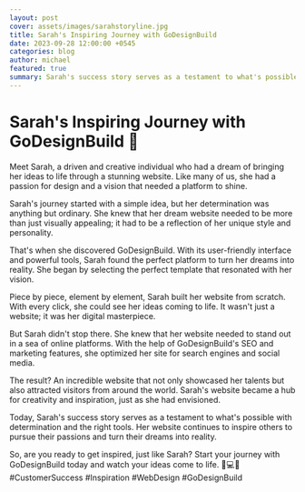 ```yaml
---
layout: post
cover: assets/images/sarahstoryline.jpg
title: Sarah's Inspiring Journey with GoDesignBuild
date: 2023-09-28 12:00:00 +0545
categories: blog
author: michael
featured: true
summary: Sarah's success story serves as a testament to what's possible with determination and the right tools
---
```


# Sarah's Inspiring Journey with GoDesignBuild 🌟

Meet Sarah, a driven and creative individual who had a dream of bringing her ideas to life through a stunning website. Like many of us, she had a passion for design and a vision that needed a platform to shine.

Sarah's journey started with a simple idea, but her determination was anything but ordinary. She knew that her dream website needed to be more than just visually appealing; it had to be a reflection of her unique style and personality.

That's when she discovered GoDesignBuild. With its user-friendly interface and powerful tools, Sarah found the perfect platform to turn her dreams into reality. She began by selecting the perfect template that resonated with her vision.

Piece by piece, element by element, Sarah built her website from scratch. With every click, she could see her ideas coming to life. It wasn't just a website; it was her digital masterpiece.

But Sarah didn't stop there. She knew that her website needed to stand out in a sea of online platforms. With the help of GoDesignBuild's SEO and marketing features, she optimized her site for search engines and social media.

The result? An incredible website that not only showcased her talents but also attracted visitors from around the world. Sarah's website became a hub for creativity and inspiration, just as she had envisioned.

Today, Sarah's success story serves as a testament to what's possible with determination and the right tools. Her website continues to inspire others to pursue their passions and turn their dreams into reality.

So, are you ready to get inspired, just like Sarah? Start your journey with GoDesignBuild today and watch your ideas come to life. 👏💻✨
#CustomerSuccess #Inspiration #WebDesign #GoDesignBuild
